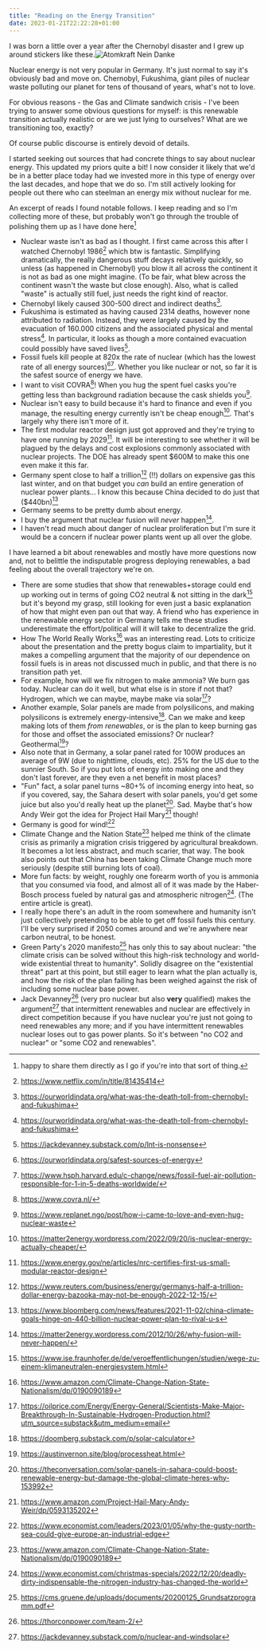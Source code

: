 ```yaml
---
title: "Reading on the Energy Transition"
date: 2023-01-21T22:22:28+01:00
---
```


I was born a little over a year after the Chernobyl disaster and I grew up
around stickers like these.![Atomkraft Nein Danke](/atomkraftneindanke.jpeg)

Nuclear energy is not very popular in Germany. It's just normal to say it's
obviously bad and move on. Chernobyl, Fukushima, giant piles of nuclear waste
polluting our planet for tens of thousand of years, what's not to love.

For obvious reasons - the Gas and Climate sandwich crisis - I've been trying to
answer some obvious questions for myself: is this renewable transition actually
realistic or are we just lying to ourselves? What are we transitioning too,
exactly?

Of course public discourse is entirely devoid of details.

I started seeking out sources that had concrete things to say about nuclear
energy. This updated my priors quite a bit! I now consider it likely that we'd
be in a better place today had we invested more in this type of energy over the
last decades, and hope that we do so. I'm still actively looking for people out
there who can steelman an energy mix without nuclear for me.

An excerpt of reads I found notable follows. I keep reading and so I'm collecting
more of these, but probably won't go through the trouble of polishing them up as
I have done here[^24]

- Nuclear waste isn't as bad as I thought. I first came across this after I
  watched Chernobyl 1986[^1] which btw is fantastic. Simplifying dramatically,
  the really dangerous stuff decays relatively quickly, so unless (as happened
  in Chernobyl) you blow it all across the continent it is not as bad as one
  might imagine. (To be fair, what blew across the continent wasn't the waste
  but close enough). Also, what is called "waste" is actually still fuel, just
  needs the right kind of reactor.
- Chernobyl likely caused 300-500 direct and indirect deaths[^3].
- Fukushima is estimated as having caused 2314 deaths, however none attributed
  to radiation. Instead, they were largely caused by the evacuation of 160.000
citizens and the associated physical and mental stress[^3]. In particular, it
looks as though a more contained evacuation could possibly have saved lives[^21].
- Fossil fuels kill people at 820x the rate of nuclear (which has the lowest
  rate of all energy sources)[^4][^9]. Whether you like nuclear or not, so far
  it is the safest source of energy we have.
- I want to visit COVRA[^6]! When you hug the spent fuel casks you're getting
  less than background radiation because the cask shields you[^7].
- Nuclear isn't easy to build because it's hard to finance and even if you
  manage, the resulting energy currently isn't be cheap enough[^5]. That's
  largely why there isn't more of it.
- The first modular reactor design just got approved and they're trying to have
  one running by 2029[^20]. It will be interesting to see whether it will be plagued
by the delays and cost explosions commonly associated with nuclear projects. The DOE
has already spent $600M to make this one even make it this far.
- Germany spent close to half a trillion[^8] (!!) dollars on expensive gas this last winter,
  and on that budget you *can* build an entire generation of nuclear power plants... I know this because China decided to do just that ($440bn)[^10]
- Germany seems to be pretty dumb about energy. 
- I buy the argument that nuclear fusion will *never* happen[^18].
- I haven't read much about danger of nuclear proliferation but I'm sure it would be a concern if nuclear power plants went up all over the globe.

I have learned a bit about renewables and mostly have more questions now and,
not to belittle the indisputable progress deploying renewables, a bad feeling
about the overall trajectory we're on.

- There are some studies that show that renewables+storage could end up working
  out in terms of going CO2 neutral & not sitting in the dark[^13] but it's
  beyond my grasp, still looking for even just a basic explanation of how that
  might even pan out that way. A friend who has experience in the renewable energy
  sector in Germany tells me these studies underestimate the effort/political will
  it will take to decentralize the grid.
- How The World Really Works[^15] was an interesting read. Lots to criticize about
  the presentation and the pretty bogus claim to impartiality, but it makes a
  compelling argument that the majority of our dependence on fossil fuels is in
  areas not discussed much in public, and that there is no transition path yet.
- For example, how will we fix nitrogen to make ammonia? We burn gas today.
  Nuclear can do it well, but what else is in store if not that? Hydrogen,
  which we can maybe, maybe make via solar[^23]?
- Another example, Solar panels are made from polysilicons, and making polysilicons
  is extremely energy-intensive[^11]. Can we make and keep making lots of them
  *from renewables*, or is the plan to keep burning gas for those and offset the
  associated emissions? Or nuclear? Geothermal[^16]?
- Also note that in Germany, a solar panel rated for 100W produces an average of
  9W (due to nighttime, clouds, etc). 25% for the US due to the sunnier South.
  So if you put lots of energy into making one and they don't last forever, are
  they even a net benefit in most places?
- "Fun" fact, a solar panel turns ~80+% of incoming energy into heat, so if you
  covered, say, the Sahara desert with solar panels, you'd get some juice but
  also you'd really heat up the planet[^22]. Sad. Maybe that's how Andy Weir got the
  idea for Project Hail Mary[^14] though!
- Germany is good for wind![^12] 
- Climate Change and the Nation State[^15] helped me think of the climate crisis
  as primarily a migration crisis triggered by agricultural breakdown. It
  becomes a lot less abstract, and much scarier, that way. The book also points
  out that China has been taking Climate Change much more seriously (despite
  still burning lots of coal).
- More fun facts: by weight, roughly one forearm worth of you is ammonia that
  you consumed via food, and almost all of it was made by the Haber-Bosch
  process fueled by natural gas and atmospheric nitrogen[^17]. (The entire
  article is great).
- I really hope there's an adult in the room somewhere and humanity isn't just
  collectively pretending to be able to get off fossil fuels this century. I'll
  be very surprised if 2050 comes around and we're anywhere near carbon neutral,
  to be honest.
- Green Party's 2020 manifesto[^19] has only this to say about nuclear: "the
  climate crisis can be solved without this high-risk technology and world-wide
  existential threat to humanity". Solidly disagree on the "existential threat"
  part at this point, but still eager to learn what the plan actually is, and
  how the risk of the plan failing has been weighed against the risk of
  including some nuclear base power.
- Jack Devanney[^26] (very pro nuclear but also **very** qualified) makes the
  argument[^25] that intermittent renewables and nuclear are effectively in
  direct competition because if you have nuclear you're just not going to need
  renewables any more; and if you have intermittent renewables nuclear loses out
  to gas power plants. So it's between "no CO2 and nuclear" or "some CO2 and
  renewables".

[^1]: https://www.netflix.com/in/title/81435414
[^2]: https://jackdevanney.substack.com/p/600-year-old-spent-nuclear-fuel-is, https://www.collectifission.nl/nl/2022/07/nuclear-energy-is-clean/
[^3]: https://ourworldindata.org/what-was-the-death-toll-from-chernobyl-and-fukushima
[^4]: https://ourworldindata.org/safest-sources-of-energy
[^5]: https://matter2energy.wordpress.com/2022/09/20/is-nuclear-energy-actually-cheaper/
[^6]: https://www.covra.nl/
[^7]: https://www.replanet.ngo/post/how-i-came-to-love-and-even-hug-nuclear-waste
[^8]: https://www.reuters.com/business/energy/germanys-half-a-trillion-dollar-energy-bazooka-may-not-be-enough-2022-12-15/
[^9]: https://www.hsph.harvard.edu/c-change/news/fossil-fuel-air-pollution-responsible-for-1-in-5-deaths-worldwide/
[^10]: https://www.bloomberg.com/news/features/2021-11-02/china-climate-goals-hinge-on-440-billion-nuclear-power-plan-to-rival-u-s
[^11]: https://doomberg.substack.com/p/solar-calculator
[^12]: https://www.economist.com/leaders/2023/01/05/why-the-gusty-north-sea-could-give-europe-an-industrial-edge
[^13]: https://www.ise.fraunhofer.de/de/veroeffentlichungen/studien/wege-zu-einem-klimaneutralen-energiesystem.html
[^14]: https://www.amazon.com/Project-Hail-Mary-Andy-Weir/dp/0593135202
[^15]: https://www.amazon.com/Climate-Change-Nation-State-Nationalism/dp/0190090189
[^16]: https://austinvernon.site/blog/processheat.html
[^17]: https://www.economist.com/christmas-specials/2022/12/20/deadly-dirty-indispensable-the-nitrogen-industry-has-changed-the-world
[^18]: https://matter2energy.wordpress.com/2012/10/26/why-fusion-will-never-happen/
[^19]: https://cms.gruene.de/uploads/documents/20200125_Grundsatzprogramm.pdf
[^20]: https://www.energy.gov/ne/articles/nrc-certifies-first-us-small-modular-reactor-design
[^21]: https://jackdevanney.substack.com/p/lnt-is-nonsense
[^22]: https://theconversation.com/solar-panels-in-sahara-could-boost-renewable-energy-but-damage-the-global-climate-heres-why-153992
[^23]: https://oilprice.com/Energy/Energy-General/Scientists-Make-Major-Breakthrough-In-Sustainable-Hydrogen-Production.html?utm_source=substack&utm_medium=email
[^24]: happy to share them directly as I go if you're into that sort of thing.
[^25]: https://jackdevanney.substack.com/p/nuclear-and-windsolar
[^26]: https://thorconpower.com/team-2/
